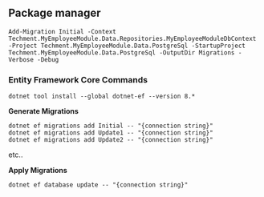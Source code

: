 ## Package manager
```
Add-Migration Initial -Context Techment.MyEmployeeModule.Data.Repositories.MyEmployeeModuleDbContext -Project Techment.MyEmployeeModule.Data.PostgreSql -StartupProject Techment.MyEmployeeModule.Data.PostgreSql -OutputDir Migrations -Verbose -Debug
```

### Entity Framework Core Commands
```
dotnet tool install --global dotnet-ef --version 8.*
```

**Generate Migrations**
```
dotnet ef migrations add Initial -- "{connection string}"
dotnet ef migrations add Update1 -- "{connection string}"
dotnet ef migrations add Update2 -- "{connection string}"
```
etc..

**Apply Migrations**
```
dotnet ef database update -- "{connection string}"
```
